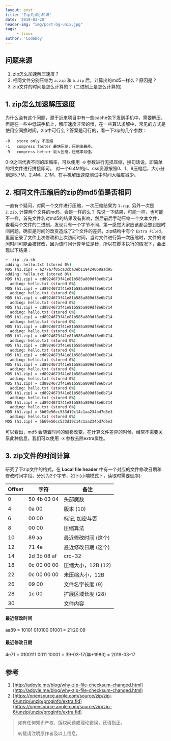 ```yaml
---
layout: post
title: 'Zip几点小知识'
date: '2019-03-20'
header-img: "img/post-bg-unix.jpg"
tags:
     - linux
author: 'Codeboy'
---
```


## 问题来源

1. zip怎么加速解压速度？
2. 相同文件分别压缩为 <code>a.zip</code>  和 <code>b.zip</code> 后，计算出的md5一样么？原因是？
3. zip文件的时间是怎么计算的？ (二进制上是怎么计算的)

## 1. zip怎么加速解压速度

为什么会有这个问题，源于近来项目中有一些cache包下发到手机中，需要解压，但是在一些中低端手机上，解压速度非常的慢，在一些算法求解中，常见的方式是使用空间换时间，zip中可行么？答案是可行的，看一下zip的几个参数：


```nohighlight
-0   store only 不压缩
-1   compress faster 最快压缩，压缩率最差。
-9   compress better 最大压缩，压缩率最佳。
```

0-9之间代表不同的压缩率，可以使用 `-0` 参数进行无损压缩，换句话说，即简单的将文件进行拼接即可。 对一个6.4M的js、css资源按照0、1、9压缩后，大小分别是5.7M、2.4M、2.1M，在手机解压速度测试中时间大幅度减少。


## 2. 相同文件压缩后的zip的md5值是否相同

一直有个疑问，对同一个文件进行压缩，一次压缩结果为 `1.zip`, 另外一次是 `2.zip`, 计算两个文件的md5，会是一样的么？ 先说一下结果，可能一样，也可能不一样，首先文件名对md5的结果没有影响，然后前后手动压缩一个文本文件，查看两个文件的二进制，发现只有一个字节不同，第一感觉大家应该都会想到是时间问题，确实是时间的改变造成了2个文件的差异，zip结构中有个 `Extra Filed`，里面记录了文件上次修改和上次访问时间，当对文件进行第一次压缩时，文件的访问时间可能会被修改，因为该时间计算单位是秒，所以在脚本执行的情况下，会出现以下结果：

```bash
➜  zip ./a.sh 
adding: hello.txt (stored 0%)
MD5 (h1.zip) = a277a7f05ca3cba3eb119424068aad95
adding: hello.txt (stored 0%)
MD5 (h1.zip) = cd8924673f41e81b585a809df8e6b714
  adding: hello.txt (stored 0%)
MD5 (h1.zip) = cd8924673f41e81b585a809df8e6b714
  adding: hello.txt (stored 0%)
MD5 (h1.zip) = cd8924673f41e81b585a809df8e6b714
  adding: hello.txt (stored 0%)
MD5 (h1.zip) = cd8924673f41e81b585a809df8e6b714
  adding: hello.txt (stored 0%)
MD5 (h1.zip) = cd8924673f41e81b585a809df8e6b714
  adding: hello.txt (stored 0%)
MD5 (h1.zip) = cd8924673f41e81b585a809df8e6b714
  adding: hello.txt (stored 0%)
MD5 (h1.zip) = cd8924673f41e81b585a809df8e6b714
  adding: hello.txt (stored 0%)
MD5 (h1.zip) = cd8924673f41e81b585a809df8e6b714
  adding: hello.txt (stored 0%)
MD5 (h1.zip) = cd8924673f41e81b585a809df8e6b714
  adding: hello.txt (stored 0%)
MD5 (h1.zip) = cd8924673f41e81b585a809df8e6b714
  adding: hello.txt (stored 0%)
MD5 (h1.zip) = cd8924673f41e81b585a809df8e6b714
  adding: hello.txt (stored 0%)
MD5 (h1.zip) = cd8924673f41e81b585a809df8e6b714
  adding: hello.txt (stored 0%)
MD5 (h1.zip) = cd8924673f41e81b585a809df8e6b714
  adding: hello.txt (stored 0%)
MD5 (h1.zip) = cd8924673f41e81b585a809df8e6b714
  adding: hello.txt (stored 0%)
MD5 (h1.zip) = 5b69e56cc533d19c14c1aa234bd7d6e3
  adding: hello.txt (stored 0%)
MD5 (h1.zip) = 5b69e56cc533d19c14c1aa234bd7d6e3
```

可以看出，md5 会随着时间的偏移改变。在计算文件差异的时候，经常不需要关系此种信息，我们可以使用 `-X` 参数去除extra属性。

## 3. zip文件的时间计算

研究了下zip文件的格式，在 **Local file header** 中有一个对应的文件修改日期和修改时间字段，分别为2个字节，如下(小端模式下，读取时需要倒序):

| Offset  | 字符        | 备注                     |
| ------- | ----------- | ------------------------ |
| 0       | 50 4b 03 04 | 头部魔数                 |
| 4       | 0a 00       | 版本 (10)                |
| 6       | 00 00       | 标记, 加密与否           |
| 8       | 00 00       | 压缩算法                 |
| 10      | 89 aa       | 最近修改时间 (这个) |
| 12      | 71 4e       | 最近修改日期 (这个) |
| 14      | 2d 3b 08 af | crc-32                   |
| 18      | 0c 00 00 00 | 压缩大小，12B (12)       |
| 22      | 0c 00 00 00 | 未压缩大小，12B          |
| 26      | 09 00       | 文件名字长度 (9)         |
| 28      | 1c 00       | 扩展区域长度 (28)        |
| 30      |             | 文件内容                 |


#### 最近修改时间

aa89 = 10101 010100 01001 =  21:20:09

#### 最近修改日期

4e71 = 0100111 0011 10001 = 39-03-17(年+1980) = 2019-03-17


## 参考

1. [http://adoyle.me/blog/why-zip-file-checksum-changed.html](http://adoyle.me/blog/why-zip-file-checksum-changed.html)
2. [https://opensource.apple.com/source/zip/zip-6/unzip/unzip/proginfo/extra.fld](https://opensource.apple.com/source/zip/zip-6/unzip/unzip/proginfo/extra.fld)


> 如有任何知识产权、版权问题或理论错误，还请指正。
>
> 转载请注明原作者及以上信息。
